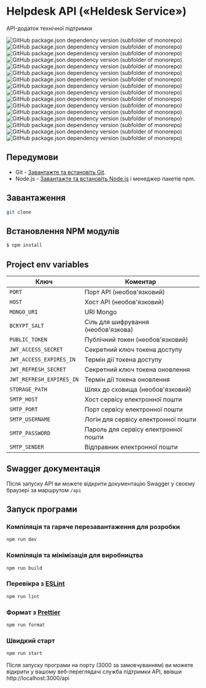 # Helpdesk API («Heldesk Service»)

API-додаток технічної підтримки

![GitHub package.json dependency version (subfolder of monorepo)](https://img.shields.io/github/package-json/dependency-version/baklai/helpdesk-api/@nestjs/common)
![GitHub package.json dependency version (subfolder of monorepo)](https://img.shields.io/github/package-json/dependency-version/baklai/helpdesk-api/@nestjs/config)
![GitHub package.json dependency version (subfolder of monorepo)](https://img.shields.io/github/package-json/dependency-version/baklai/helpdesk-api/@nestjs/core)
![GitHub package.json dependency version (subfolder of monorepo)](https://img.shields.io/github/package-json/dependency-version/baklai/helpdesk-api/@nestjs/jwt)
![GitHub package.json dependency version (subfolder of monorepo)](https://img.shields.io/github/package-json/dependency-version/baklai/helpdesk-api/@nestjs/mongoose)
![GitHub package.json dependency version (subfolder of monorepo)](https://img.shields.io/github/package-json/dependency-version/baklai/helpdesk-api/@nestjs/passport)
![GitHub package.json dependency version (subfolder of monorepo)](https://img.shields.io/github/package-json/dependency-version/baklai/helpdesk-api/@nestjs/platform-express)
![GitHub package.json dependency version (subfolder of monorepo)](https://img.shields.io/github/package-json/dependency-version/baklai/helpdesk-api/@nestjs/swagger)
![GitHub package.json dependency version (subfolder of monorepo)](https://img.shields.io/github/package-json/dependency-version/baklai/helpdesk-api/rxjs)
![GitHub package.json dependency version (subfolder of monorepo)](https://img.shields.io/github/package-json/dependency-version/baklai/helpdesk-api/class-validator)
![GitHub package.json dependency version (subfolder of monorepo)](https://img.shields.io/github/package-json/dependency-version/baklai/helpdesk-api/mongoose)
![GitHub package.json dependency version (subfolder of monorepo)](https://img.shields.io/github/package-json/dependency-version/baklai/helpdesk-api/passport-jwt)
![GitHub package.json dependency version (subfolder of monorepo)](https://img.shields.io/github/package-json/dependency-version/baklai/helpdesk-api/bcrypt)
![GitHub package.json dependency version (subfolder of monorepo)](https://img.shields.io/github/package-json/dependency-version/baklai/helpdesk-api/dayjs)
![GitHub package.json dependency version (subfolder of monorepo)](https://img.shields.io/github/package-json/dependency-version/baklai/helpdesk-api/netmask)
![GitHub package.json dependency version (subfolder of monorepo)](https://img.shields.io/github/package-json/dependency-version/baklai/helpdesk-api/pingman)

## Передумови

- Git - [Завантажте та встановіть Git](https://git-scm.com/downloads).
- Node.js - [Завантажте та встановіть Node.js](https://nodejs.org/en/download/) і менеджер пакетів npm.

## Завантаження

```bash
git clone
```

## Встановлення NPM модулів

```bash
$ npm install
```

## Project env variables

| Ключ                     | Коментар                             |
| ------------------------ | ------------------------------------ |
| `PORT`                   | Порт API (необов'язковий)            |
| `HOST`                   | Хост API (необов'язковий)            |
| `MONGO_URI`              | URI Mongo                            |
| `BCRYPT_SALT`            | Сіль для шифрування (необов'язкова)  |
| `PUBLIC_TOKEN`           | Публічний токен (необов'язковий)     |
| `JWT_ACCESS_SECRET`      | Секретний ключ токена доступу        |
| `JWT_ACCESS_EXPIRES_IN`  | Термін дії токена доступу            |
| `JWT_REFRESH_SECRET`     | Секретний ключ токена оновлення      |
| `JWT_REFRESH_EXPIRES_IN` | Термін дії токена оновлення          |
| `STORAGE_PATH`           | Шлях до сховища (необов'язковий)     |
| `SMTP_HOST`              | Хост сервісу електронної пошти       |
| `SMTP_PORT`              | Порт сервісу електронної пошти       |
| `SMTP_USERNAME`          | Логін для сервісу електронної пошти  |
| `SMTP_PASSWORD`          | Пароль для сервісу електронної пошти |
| `SMTP_SENDER`            | Відправник електронної пошти         |

## Swagger документація

Після запуску API ви можете відкрити документацію Swagger у своєму браузері за маршрутом `/api`

## Запуск програми

### Компіляція та гаряче перезавантаження для розробки

```bash
npm run dev
```

### Компіляція та мінімізація для виробництва

```bash
npm run build
```

### Перевікра з [ESLint](https://eslint.org/)

```bash
npm run lint
```

### Формат з [Prettier](https://prettier.io/)

```bash
npm run format
```

### Швидкий старт

```bash
npm run start
```

Після запуску програми на порту (3000 за замовчуванням) ви можете відкрити
у вашому веб-переглядачі служба підтримки API, ввівши http://localhost:3000/api
